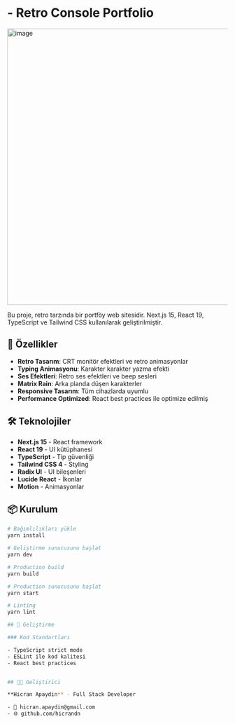 #  - Retro Console Portfolio

<img width="1045" height="631" alt="image" src="https://github.com/user-attachments/assets/13cc6bb2-0f1a-4015-9ed0-2f6ca04ba8ba" />


Bu proje, retro tarzında bir portföy web sitesidir. Next.js 15, React 19, TypeScript ve Tailwind CSS kullanılarak geliştirilmiştir.

## 🚀 Özellikler

- **Retro Tasarım**: CRT monitör efektleri ve retro animasyonlar
- **Typing Animasyonu**: Karakter karakter yazma efekti
- **Ses Efektleri**: Retro ses efektleri ve beep sesleri
- **Matrix Rain**: Arka planda düşen karakterler
- **Responsive Tasarım**: Tüm cihazlarda uyumlu
- **Performance Optimized**: React best practices ile optimize edilmiş

## 🛠️ Teknolojiler

- **Next.js 15** - React framework
- **React 19** - UI kütüphanesi
- **TypeScript** - Tip güvenliği
- **Tailwind CSS 4** - Styling
- **Radix UI** - UI bileşenleri
- **Lucide React** - İkonlar
- **Motion** - Animasyonlar

## 📦 Kurulum

```bash
# Bağımlılıkları yükle
yarn install

# Geliştirme sunucusunu başlat
yarn dev

# Production build
yarn build

# Production sunucusunu başlat
yarn start

# Linting
yarn lint

## 🔧 Geliştirme

### Kod Standartları

- TypeScript strict mode
- ESLint ile kod kalitesi
- React best practices


## 👨‍💻 Geliştirici

**Hicran Apaydin** - Full Stack Developer

- 📧 hicran.apaydin@gmail.com
- 🌐 github.com/hicrandn
```
